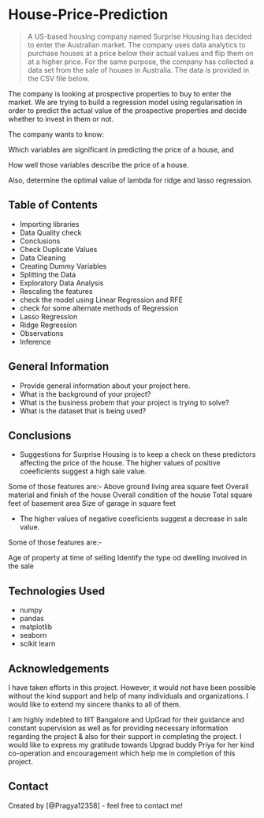 # House-Price-Prediction
>A US-based housing company named Surprise Housing has decided to enter the Australian market. The company uses data analytics to purchase houses at a price below their actual values and flip them on at a higher price. For the same purpose, the company has collected a data set from the sale of houses in Australia. The data is provided in the CSV file below.

The company is looking at prospective properties to buy to enter the market. We are trying to build a regression model using regularisation in order to predict the actual value of the prospective properties and decide whether to invest in them or not.

The company wants to know:

Which variables are significant in predicting the price of a house, and

How well those variables describe the price of a house.

Also, determine the optimal value of lambda for ridge and lasso regression.


## Table of Contents
* Importing libraries
* Data Quality check
* Conclusions
* Check Duplicate Values
* Data Cleaning
* Creating Dummy Variables
* Splitting the Data
* Exploratory Data Analysis
* Rescaling the features
* check the model using Linear Regression and RFE
* check for some alternate methods of Regression
* Lasso Regression
* Ridge Regression
* Observations 
* Inference


<!-- You can include any other section that is pertinent to your problem -->

## General Information
- Provide general information about your project here.
- What is the background of your project?
- What is the business probem that your project is trying to solve?
- What is the dataset that is being used?

<!-- You don't have to answer all the questions - just the ones relevant to your project. -->

## Conclusions
- Suggestions for Surprise Housing is to keep a check on these predictors affecting the price of the house. The higher values of positive coeeficients suggest a high sale value.

Some of those features are:-
Above ground living area square feet
Overall material and finish of the house
Overall condition of the house
Total square feet of basement area 
Size of garage in square feet

- The higher values of negative coeeficients suggest a decrease in sale value.

Some of those features are:-

Age of property at time of selling
Identify the type od dwelling involved in the sale

<!-- You don't have to answer all the questions - just the ones relevant to your project. -->


## Technologies Used
- numpy
- pandas
- matplotlib
- seaborn
- scikit learn 

<!-- As the libraries versions keep on changing, it is recommended to mention the version of library used in this project -->

## Acknowledgements
I have taken efforts in this project. However, it would not have been possible without the kind support and help of many individuals and organizations. I would like to extend my sincere thanks to all of them.

I am highly indebted to IIIT Bangalore and UpGrad for their guidance and constant supervision as well as for providing necessary information regarding the project & also for their support in completing the project.
I would like to express my gratitude towards Upgrad buddy Priya for her kind co-operation and encouragement which help me in completion of this project.


## Contact
Created by [@Pragya12358] - feel free to contact me!


<!-- Optional -->
<!-- ## License -->
<!-- This project is open source and available under the [... License](). -->

<!-- You don't have to include all sections - just the one's relevant to your project -->
